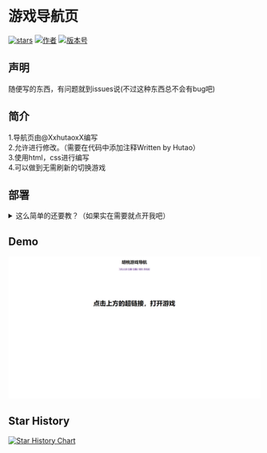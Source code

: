 # 游戏导航页
[![stars](https://img.shields.io/github/stars/XxhutaoxX/navigation-page.svg)](https://github.com/XxhutaoxX/navigation-page)
[![作者](https://img.shields.io/badge/Author-胡桃-pink.svg)](https://github.com/XxhutaoxX)
[![版本号](https://img.shields.io/badge/version-v1.0-brightgreen.svg)](https://github.com/XxhutaoxX/navigation-page/releases)
## 声明
随便写的东西，有问题就到issues说(不过这种东西总不会有bug吧)
## 简介
1.导航页由@XxhutaoxX编写  
2.允许进行修改。（需要在代码中添加注释Written by Hutao）  
3.使用html，css进行编写  
4.可以做到无需刷新的切换游戏
## 部署
<details>
<summary>这么简单的还要教？（如果实在需要就点开我吧）</summary>
<pre><code>
本地部署：将源码下载下来然后找到源码文件夹的index.html文件，再双击就可以打开
</code></pre>
</details>

## Demo
![Demo图片](demo.png)

## Star History
[![Star History Chart](https://api.star-history.com/svg?repos=XxhutaoxX/navigation-page&type=Timeline)](https://star-history.com/#XxhutaoxX/navigation-page&Timeline)
